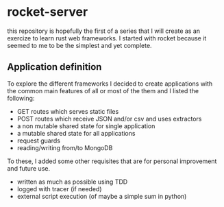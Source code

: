# rocket-server

this repository is hopefully the first of a series that I will create as an exercize to learn rust web frameworks.
I started with rocket because it seemed to me to be the simplest and yet complete.

## Application definition

To explore the different frameworks I decided to create applications with the common main features of all or most of the them and I listed the following:

- GET routes which serves static files
- POST routes which receive JSON and/or csv and uses extractors
- a non mutable shared state for single application
- a mutable shared state for all applications
- request guards
- reading/writing from/to MongoDB

To these, I added some other requisites that are for personal improvement and future use.

- written as much as possible using TDD
- logged with tracer (if needed)
- external script execution (of maybe a simple sum in python)
